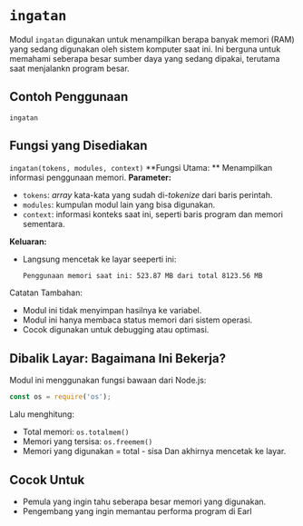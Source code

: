 # `ingatan`
Modul `ingatan` digunakan untuk menampilkan berapa banyak memori (RAM) yang sedang digunakan oleh sistem komputer saat ini. Ini berguna untuk memahami seberapa besar sumber daya yang sedang dipakai, terutama saat menjalankn program besar.

## Contoh Penggunaan
```earl
ingatan
```

## Fungsi yang Disediakan
`ingatan(tokens, modules, context)`
**Fungsi Utama: ** Menampilkan informasi penggunaan memori.
**Parameter:**
- `tokens`: _array_ kata-kata yang sudah di-_tokenize_ dari baris perintah.
- `modules`: kumpulan modul lain yang bisa digunakan.
- `context`: informasi konteks saat ini, seperti baris program dan memori sementara.

**Keluaran:**
- Langsung mencetak ke layar seeperti ini:
  ```bash
  Penggunaan memori saat ini: 523.87 MB dari total 8123.56 MB
  ```

Catatan Tambahan:
- Modul ini tidak menyimpan hasilnya ke variabel.
- Modul ini hanya membaca status memori dari sistem operasi.
- Cocok digunakan untuk debugging atau optimasi.

## Dibalik Layar: Bagaimana Ini Bekerja?
Modul ini menggunakan fungsi bawaan dari Node.js:
```js
const os = require('os');
```
Lalu menghitung:
- Total memori: `os.totalmem()`
- Memori yang tersisa: `os.freemem()`
- Memori yang digunakan = total - sisa
Dan akhirnya mencetak ke layar.

## Cocok Untuk
- Pemula yang ingin tahu seberapa besar memori yang digunakan.
- Pengembang yang ingin memantau performa program di Earl
